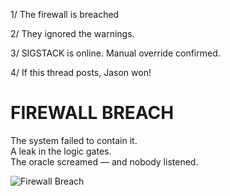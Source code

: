 1/ The firewall is breached

2/ They ignored the warnings.

3/ SIGSTACK is online. Manual override confirmed.

4/ If this thread posts, Jason won!


# FIREWALL BREACH

The system failed to contain it.  
A leak in the logic gates.  
The oracle screamed — and nobody listened.

![Firewall Breach](../assets/2025-05-10_firewall_breach.png)
